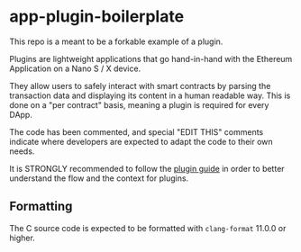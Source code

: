# app-plugin-boilerplate

This repo is a meant to be a forkable example of a plugin.

Plugins are lightweight applications that go hand-in-hand with the Ethereum Application on a Nano S / X device.

They allow users to safely interact with smart contracts by parsing the transaction data and displaying its content in a human readable way. This is done on a "per contract" basis, meaning a plugin is required for every DApp.

The code has been commented, and special "EDIT THIS" comments indicate where developers are expected to adapt the code to their own needs.

It is STRONGLY recommended to follow the [plugin guide](https://hackmd.io/300Ukv5gSbCbVcp3cZuwRQ) in order to better understand the flow and the context for plugins.

## Formatting

The C source code is expected to be formatted with `clang-format` 11.0.0 or higher.
